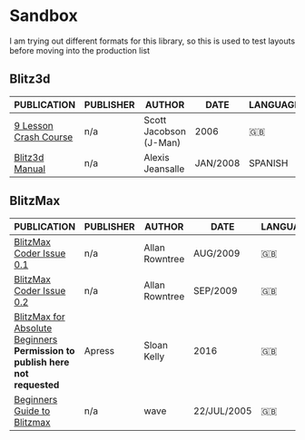 # Sandbox #
I am trying out different formats for this library, so this is used to test layouts before moving into the production list

## Blitz3d ##
| PUBLICATION | PUBLISHER | AUTHOR | DATE | LANGUAGE | PRICE |
|-------------|-----------|--------|------|----------|-------|
| [9 Lesson Crash Course](J-Man/Blitz3D_Crash_Course.pdf) | n/a | Scott Jacobson (J-Man) | 2006 | :uk: | :free: |
| [Blitz3d Manual](Alexis-Jeansalle/Manual-Blitz3d-Español.pdf) | n/a | Alexis Jeansalle | JAN/2008 | SPANISH | :free |

## BlitzMax
| PUBLICATION | PUBLISHER | AUTHOR | DATE | LANGUAGE | PRICE |
|-------------|-----------|--------|------|----------|-------|
| [BlitzMax Coder Issue 0.1](blitzmax-coder/blitzmax-coder-01.pdf) | n/a | Allan Rowntree | AUG/2009 | :uk: | :free: |
| [BlitzMax Coder Issue 0.2](blitzmax-coder/blitzmax-coder-02.pdf) | n/a | Allan Rowntree | SEP/2009 | :uk: | :free: |
| [BlitzMax for Absolute Beginners](https://link.springer.com/book/10.1007/978-1-4842-2523-3)<br>**Permission to publish here not requested** | Apress | Sloan Kelly | 2016 | :uk: | :heavy_dollar_sign: |
| [Beginners Guide to Blitzmax](wave/waves-blitzmax-tutorial-version-10-2005-07-22.pdf) | n/a | wave | 22/JUL/2005 | :uk: | :free: |



